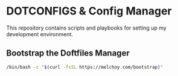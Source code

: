# DOTCONFIGS & Config Manager

This repository contains scripts and playbooks for setting up my development environment.

## Bootstrap the Doftfiles Manager

```bash
/bin/bash -c "$(curl -fsSL https://melchoy.com/bootstrap)"
```
